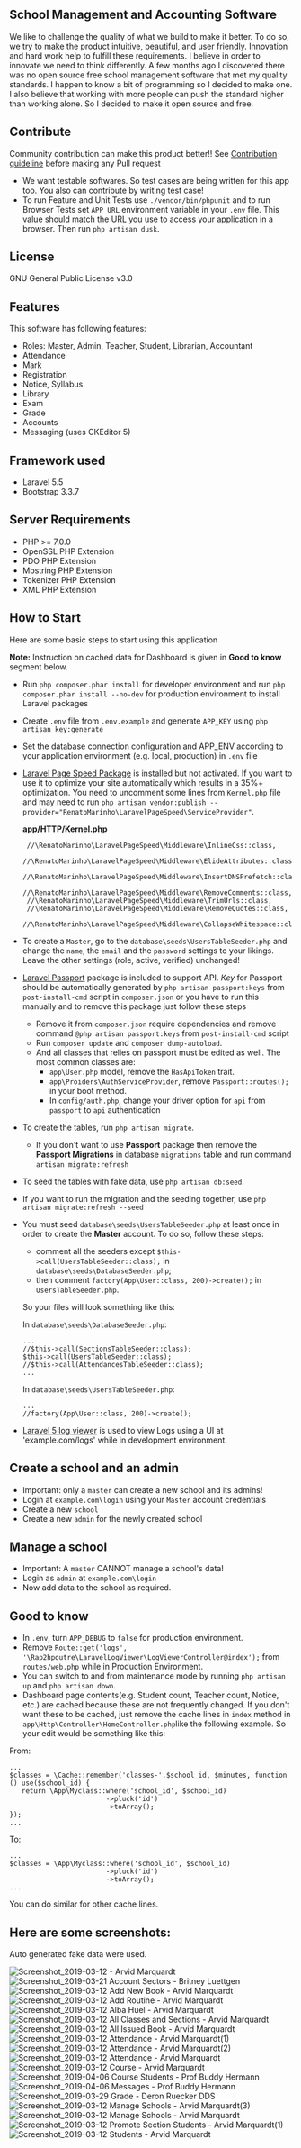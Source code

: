 ## School Management and Accounting Software

We like to challenge the quality of what we build to make it better. To do so, we try to make the product intuitive, beautiful, and user friendly. Innovation and hard work help to fulfill these requirements. I believe in order to innovate we need to think differently. A few months ago I discovered there was no open source free school management software that met my quality standards. I happen to know a bit of programming so I decided to make one. I also believe that working with more people can push the standard higher than working alone. So I decided to make it open source and free.

## Contribute

Community contribution can make this product better!! See [Contribution guideline](https://github.com/changeweb/Unifiedtransform/blob/master/CONTRIBUTING.md) before making any Pull request
- We want testable softwares. So test cases are being written for this app too. You also can contribute by writing test case!
- To run Feature and Unit Tests use `./vendor/bin/phpunit` and to run Browser Tests set `APP_URL` environment variable in your `.env` file. This value should match the URL you use to access your application in a browser. Then run `php artisan dusk`.

## License

GNU General Public License v3.0

## Features

This software has following features:
- Roles: Master, Admin, Teacher, Student, Librarian, Accountant
- Attendance
- Mark
- Registration
- Notice, Syllabus
- Library
- Exam
- Grade
- Accounts
- Messaging (uses CKEditor 5)

## Framework used

- Laravel 5.5
- Bootstrap 3.3.7

## Server Requirements

- PHP >= 7.0.0
- OpenSSL PHP Extension
- PDO PHP Extension
- Mbstring PHP Extension
- Tokenizer PHP Extension
- XML PHP Extension

## How to Start
Here are some basic steps to start using this application

**Note:** Instruction on cached data for Dashboard is given in **Good to know** segment below.
* Run `php composer.phar install` for developer environment and run `php composer.phar install --no-dev` for production environment to install Laravel packages
* Create `.env` file from `.env.example` and generate `APP_KEY` using `php artisan key:generate`
* Set the database connection configuration and APP_ENV according to your application environment (e.g. local, production) in `.env` file
* [Laravel Page Speed Package](https://github.com/renatomarinho/laravel-page-speed) is installed but not activated. If you want to use it to optimize your site automatically which results in a 35%+ optimization. You need to uncomment some lines from `Kernel.php` file
and may need to run `php artisan vendor:publish --provider="RenatoMarinho\LaravelPageSpeed\ServiceProvider"`.

   **app/HTTP/Kernel.php**

       //\RenatoMarinho\LaravelPageSpeed\Middleware\InlineCss::class,
       //\RenatoMarinho\LaravelPageSpeed\Middleware\ElideAttributes::class,
       //\RenatoMarinho\LaravelPageSpeed\Middleware\InsertDNSPrefetch::class,
       //\RenatoMarinho\LaravelPageSpeed\Middleware\RemoveComments::class,
       //\RenatoMarinho\LaravelPageSpeed\Middleware\TrimUrls::class,
       //\RenatoMarinho\LaravelPageSpeed\Middleware\RemoveQuotes::class,
       //\RenatoMarinho\LaravelPageSpeed\Middleware\CollapseWhitespace::class,
* To create a `Master`, go to the `database\seeds\UsersTableSeeder.php` and change the `name`, the `email` and the `password` settings to your likings. Leave the other settings (role, active, verified) unchanged!
* [Laravel Passport](https://laravel.com/docs/5.5/passport) package is included to support API. *Key* for Passport should be automatically generated by `php artisan passport:keys` from `post-install-cmd` script in `composer.json` or you have to run this manually and to remove this package just follow these steps

   * Remove it from `composer.json` require dependencies and remove command `@php artisan passport:keys` from `post-install-cmd` script
   * Run `composer update` and `composer dump-autoload`.
   * And all classes that relies on passport must be edited as well. The most common classes are:
      * `app\User.php` model, remove the `HasApiToken` trait.
      * `app\Proiders\AuthServiceProvider`, remove `Passport::routes();` in your boot method.
      * In `config/auth.php`, change your driver option for `api` from `passport` to `api` authentication
* To create the tables, run `php artisan migrate`.
   * If you don't want to use **Passport** package then remove the **Passport Migrations** in database `migrations` table and run command `artisan migrate:refresh`
* To seed the tables with fake data, use `php artisan db:seed`.
* If you want to run the migration and the seeding together, use `php artisan migrate:refresh --seed`
* You must seed `database\seeds\UsersTableSeeder.php` at least once in order to create the **Master** account. To do so, follow these steps:
  * comment all the seeders except `$this->call(UsersTableSeeder::class);` in `database\seeds\DatabaseSeeder.php`;
  * then comment `factory(App\User::class, 200)->create();` in `UsersTableSeeder.php`.

   So your files will look something like this:

   In `database\seeds\DatabaseSeeder.php`:

      ...
      //$this->call(SectionsTableSeeder::class);
      $this->call(UsersTableSeeder::class);
      //$this->call(AttendancesTableSeeder::class);
      ...

   In `database\seeds\UsersTableSeeder.php`:
   
      ...
      //factory(App\User::class, 200)->create();


* [Laravel 5 log viewer](https://github.com/rap2hpoutre/laravel-log-viewer) is used to view Logs using a UI at 'example.com/logs' while in development environment.

## Create a school and an admin

* Important: only a `master` can create a new school and its admins!
* Login at `example.com\login` using your `Master` account credentials
* Create a new `school`
* Create a new `admin` for the newly created school

## Manage a school

* Important: A `master` CANNOT manage a school's data!
* Login as `admin` at `example.com\login`
* Now add data to the school as required.

## Good to know

* In `.env`, turn `APP_DEBUG` to `false` for production environment.
* Remove `Route::get('logs', '\Rap2hpoutre\LaravelLogViewer\LogViewerController@index');` from `routes/web.php` while in Production Environment.
* You can switch to and from maintenance mode by running `php artisan up` and `php artisan down`.
* Dashboard page contents(e.g. Student count, Teacher count, Notice, etc.) are cached because these are not frequently changed. If you don't want these to be cached, just remove the cache lines in `index` method in `app\Http\Controller\HomeController.php`like the following example.
So your edit would be something like this:

From:

    ...
    $classes = \Cache::remember('classes-'.$school_id, $minutes, function () use($school_id) {
       return \App\Myclass::where('school_id', $school_id)
                            ->pluck('id')
                            ->toArray();
    });
    ...
    
To:

    ...
    $classes = \App\Myclass::where('school_id', $school_id)
                            ->pluck('id')
                            ->toArray();
    ...

You can do similar for other cache lines.

## Here are some screenshots:

Auto generated fake data were used.

![Screenshot_2019-03-12 - Arvid Marquardt](https://user-images.githubusercontent.com/9896315/54187724-68008500-44d8-11e9-9ed1-880bcef0fa06.png)
![Screenshot_2019-03-21 Account Sectors - Britney Luettgen](https://user-images.githubusercontent.com/9896315/54765196-45cadd80-4c23-11e9-81d2-c761796678c8.png)
![Screenshot_2019-03-12 Add New Book - Arvid Marquardt](https://user-images.githubusercontent.com/9896315/54187727-68991b80-44d8-11e9-972b-370a7b4a89b1.png)
![Screenshot_2019-03-12 Add Routine - Arvid Marquardt](https://user-images.githubusercontent.com/9896315/54187728-68991b80-44d8-11e9-9655-62b83fe9e4dc.png)
![Screenshot_2019-03-12 Alba Huel - Arvid Marquardt](https://user-images.githubusercontent.com/9896315/54187729-6931b200-44d8-11e9-936e-df49e1ca91e6.png)
![Screenshot_2019-03-12 All Classes and Sections - Arvid Marquardt](https://user-images.githubusercontent.com/9896315/54187730-6931b200-44d8-11e9-9b8a-f4fd1657ef7d.png)
![Screenshot_2019-03-12 All Issued Book - Arvid Marquardt](https://user-images.githubusercontent.com/9896315/54187731-69ca4880-44d8-11e9-98ec-b345a3de3691.png)
![Screenshot_2019-03-12 Attendance - Arvid Marquardt(1)](https://user-images.githubusercontent.com/9896315/54187732-69ca4880-44d8-11e9-904b-8b3a3c4cff64.png)
![Screenshot_2019-03-12 Attendance - Arvid Marquardt(2)](https://user-images.githubusercontent.com/9896315/54187733-6a62df00-44d8-11e9-8c25-4598df4d9346.png)
![Screenshot_2019-03-12 Attendance - Arvid Marquardt](https://user-images.githubusercontent.com/9896315/54187734-6a62df00-44d8-11e9-9242-78b6fb805eda.png)
![Screenshot_2019-03-12 Course - Arvid Marquardt](https://user-images.githubusercontent.com/9896315/54187735-6afb7580-44d8-11e9-99c0-6095b98f432e.png)
![Screenshot_2019-04-06 Course Students - Prof Buddy Hermann](https://user-images.githubusercontent.com/9896315/55671336-f3d7b800-58b0-11e9-984e-8ae8f635bc42.png)
![Screenshot_2019-04-06 Messages - Prof Buddy Hermann](https://user-images.githubusercontent.com/9896315/55671126-5aa7a200-58ae-11e9-82e8-60e532a08883.png)
![Screenshot_2019-03-29 Grade - Deron Ruecker DDS](https://user-images.githubusercontent.com/9896315/55222646-a4511680-5236-11e9-89f0-606df40c1a6b.png)
![Screenshot_2019-03-12 Manage Schools - Arvid Marquardt(3)](https://user-images.githubusercontent.com/9896315/54187739-6b940c00-44d8-11e9-83c0-fb06cbd3c316.png)
![Screenshot_2019-03-12 Manage Schools - Arvid Marquardt](https://user-images.githubusercontent.com/9896315/54187740-6c2ca280-44d8-11e9-93b1-a998ac1cd585.png)
![Screenshot_2019-03-12 Promote Section Students - Arvid Marquardt(1)](https://user-images.githubusercontent.com/9896315/54187741-6c2ca280-44d8-11e9-871a-51148b27c2b4.png)
![Screenshot_2019-03-12 Students - Arvid Marquardt](https://user-images.githubusercontent.com/9896315/54187744-6cc53900-44d8-11e9-9ad4-c1acc58fe6a2.png)
